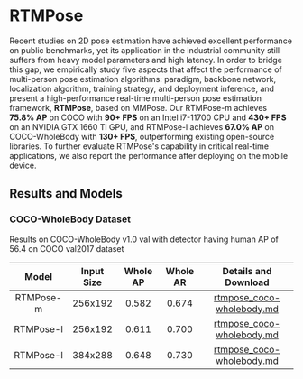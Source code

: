 # RTMPose

Recent studies on 2D pose estimation have achieved excellent performance on public benchmarks, yet its application in the industrial community still suffers from heavy model parameters and high latency.
In order to bridge this gap, we empirically study five aspects that affect the performance of multi-person pose estimation algorithms: paradigm, backbone network, localization algorithm, training strategy, and deployment inference, and present a high-performance real-time multi-person pose estimation framework, **RTMPose**, based on MMPose.
Our RTMPose-m achieves **75.8% AP** on COCO with **90+ FPS** on an Intel i7-11700 CPU and **430+ FPS** on an NVIDIA GTX 1660 Ti GPU, and RTMPose-l achieves **67.0% AP** on COCO-WholeBody with **130+ FPS**, outperforming existing open-source libraries.
To further evaluate RTMPose's capability in critical real-time applications, we also report the performance after deploying on the mobile device.

## Results and Models

### COCO-WholeBody Dataset

Results on COCO-WholeBody v1.0 val with detector having human AP of 56.4 on COCO val2017 dataset

|   Model   | Input Size | Whole AP | Whole AR |                          Details and Download                           |
| :-------: | :--------: | :------: | :------: | :---------------------------------------------------------------------: |
| RTMPose-m |  256x192   |  0.582   |  0.674   | [rtmpose_coco-wholebody.md](coco-wholebody/rtmpose_coco-wholebody.md) |
| RTMPose-l |  256x192   |  0.611   |  0.700   | [rtmpose_coco-wholebody.md](coco-wholebody/rtmpose_coco-wholebody.md) |
| RTMPose-l |  384x288   |  0.648   |  0.730   | [rtmpose_coco-wholebody.md](coco-wholebody/rtmpose_coco-wholebody.md) |

